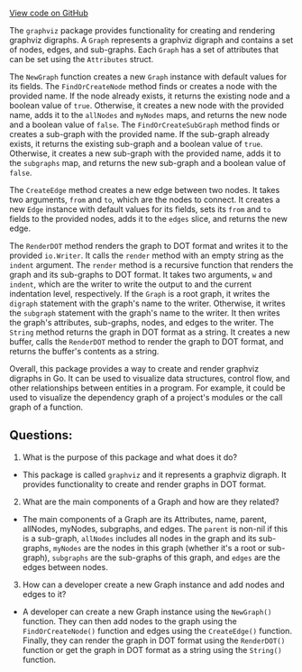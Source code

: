 [View code on GitHub](https://github.com/cosmos/cosmos-sdk.git/depinject/internal/graphviz/graph.go)

The `graphviz` package provides functionality for creating and rendering graphviz digraphs. A `Graph` represents a graphviz digraph and contains a set of nodes, edges, and sub-graphs. Each `Graph` has a set of attributes that can be set using the `Attributes` struct. 

The `NewGraph` function creates a new `Graph` instance with default values for its fields. The `FindOrCreateNode` method finds or creates a node with the provided name. If the node already exists, it returns the existing node and a boolean value of `true`. Otherwise, it creates a new node with the provided name, adds it to the `allNodes` and `myNodes` maps, and returns the new node and a boolean value of `false`. The `FindOrCreateSubGraph` method finds or creates a sub-graph with the provided name. If the sub-graph already exists, it returns the existing sub-graph and a boolean value of `true`. Otherwise, it creates a new sub-graph with the provided name, adds it to the `subgraphs` map, and returns the new sub-graph and a boolean value of `false`. 

The `CreateEdge` method creates a new edge between two nodes. It takes two arguments, `from` and `to`, which are the nodes to connect. It creates a new `Edge` instance with default values for its fields, sets its `from` and `to` fields to the provided nodes, adds it to the `edges` slice, and returns the new edge. 

The `RenderDOT` method renders the graph to DOT format and writes it to the provided `io.Writer`. It calls the `render` method with an empty string as the `indent` argument. The `render` method is a recursive function that renders the graph and its sub-graphs to DOT format. It takes two arguments, `w` and `indent`, which are the writer to write the output to and the current indentation level, respectively. If the `Graph` is a root graph, it writes the `digraph` statement with the graph's name to the writer. Otherwise, it writes the `subgraph` statement with the graph's name to the writer. It then writes the graph's attributes, sub-graphs, nodes, and edges to the writer. The `String` method returns the graph in DOT format as a string. It creates a new buffer, calls the `RenderDOT` method to render the graph to DOT format, and returns the buffer's contents as a string. 

Overall, this package provides a way to create and render graphviz digraphs in Go. It can be used to visualize data structures, control flow, and other relationships between entities in a program. For example, it could be used to visualize the dependency graph of a project's modules or the call graph of a function.
## Questions: 
 1. What is the purpose of this package and what does it do?
- This package is called `graphviz` and it represents a graphviz digraph. It provides functionality to create and render graphs in DOT format.

2. What are the main components of a Graph and how are they related?
- The main components of a Graph are its Attributes, name, parent, allNodes, myNodes, subgraphs, and edges. The `parent` is non-nil if this is a sub-graph, `allNodes` includes all nodes in the graph and its sub-graphs, `myNodes` are the nodes in this graph (whether it's a root or sub-graph), `subgraphs` are the sub-graphs of this graph, and `edges` are the edges between nodes.

3. How can a developer create a new Graph instance and add nodes and edges to it?
- A developer can create a new Graph instance using the `NewGraph()` function. They can then add nodes to the graph using the `FindOrCreateNode()` function and edges using the `CreateEdge()` function. Finally, they can render the graph in DOT format using the `RenderDOT()` function or get the graph in DOT format as a string using the `String()` function.